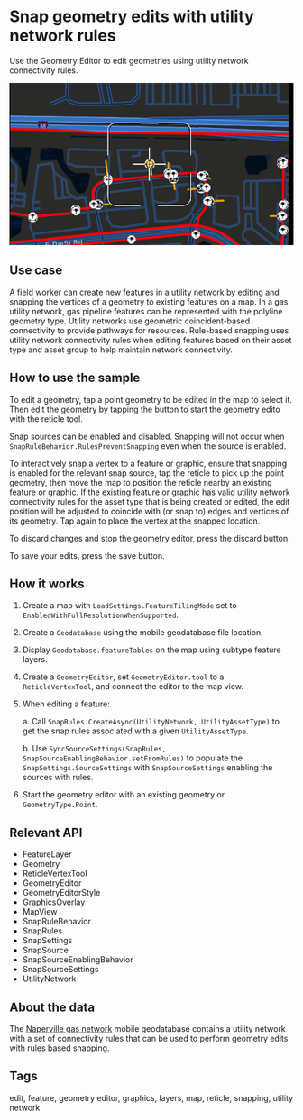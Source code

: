 # Snap geometry edits with utility network rules

Use the Geometry Editor to edit geometries using utility network connectivity rules.

![Screenshot of snap geometry edits with utility network rules](snap-geometry-edits-with-utility-network-rules.png)

## Use case

A field worker can create new features in a utility network by editing and snapping the vertices of a geometry to existing features on a map. In a gas utility network, gas pipeline features can be represented with the polyline geometry type. Utility networks use geometric coincident-based connectivity to provide pathways for resources. Rule-based snapping uses utility network connectivity rules when editing features based on their asset type and asset group to help maintain network connectivity.

## How to use the sample

To edit a geometry, tap a point geometry to be edited in the map to select it. Then edit the geometry by tapping the button to start the geometry edito with the reticle tool.

Snap sources can be enabled and disabled. Snapping will not occur when `SnapRuleBehavior.RulesPreventSnapping` even when the source is enabled.

To interactively snap a vertex to a feature or graphic, ensure that snapping is enabled for the relevant snap source, tap the reticle to pick up the point geometry, then move the map to position the reticle nearby an existing feature or graphic. If the existing feature or graphic has valid utility network connectivity rules for the asset type that is being created or edited, the edit position will be adjusted to coincide with (or snap to) edges and vertices of its geometry. Tap again to place the vertex at the snapped location.

To discard changes and stop the geometry editor, press the discard button.

To save your edits, press the save button.

## How it works

1. Create a map with `LoadSettings.FeatureTilingMode` set to `EnabledWithFullResolutionWhenSupported`.
2. Create a `Geodatabase` using the mobile geodatabase file location.
3. Display `Geodatabase.featureTables` on the map using subtype feature layers.
4. Create a `GeometryEditor`, set `GeometryEditor.tool` to a `ReticleVertexTool`, and connect the editor to the map view.
5. When editing a feature:

    a. Call `SnapRules.CreateAsync(UtilityNetwork, UtilityAssetType)` to get the snap rules associated with a given `UtilityAssetType`.

    b. Use `SyncSourceSettings(SnapRules, SnapSourceEnablingBehavior.setFromRules)` to populate the `SnapSettings.SourceSettings` with `SnapSourceSettings` enabling the sources with rules.

6. Start the geometry editor with an existing geometry or `GeometryType.Point`.

## Relevant API

* FeatureLayer
* Geometry
* ReticleVertexTool
* GeometryEditor
* GeometryEditorStyle
* GraphicsOverlay
* MapView
* SnapRuleBehavior
* SnapRules
* SnapSettings
* SnapSource
* SnapSourceEnablingBehavior
* SnapSourceSettings
* UtilityNetwork

## About the data

The [Naperville gas network](https://www.arcgis.com/home/item.html?id=0fd3a39660d54c12b05d5f81f207dffd) mobile geodatabase contains a utility network with a set of connectivity rules that can be used to perform geometry edits with rules based snapping.

## Tags

edit, feature, geometry editor, graphics, layers, map, reticle, snapping, utility network
